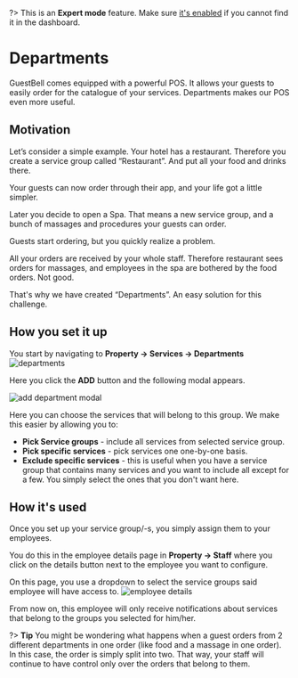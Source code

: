 ?> This is an **Expert mode** feature. Make sure [it's enabled](overview.md?id=advanced-features) if you cannot find it in the dashboard.

# Departments

GuestBell comes equipped with a powerful POS. It allows your guests to easily order for the catalogue of your services. Departments makes our POS even more useful.

## Motivation

Let’s consider a simple example. Your hotel has a restaurant. Therefore you create a service group called “Restaurant”. And put all your food and drinks there.

Your guests can now order through their app, and your life got a little simpler.

Later you decide to open a Spa. That means a new service group, and a bunch of massages and procedures your guests can order.

Guests start ordering, but you quickly realize a problem.

All your orders are received by your whole staff. Therefore restaurant sees orders for massages, and employees in the spa are bothered by the food orders. Not good.

That's why we have created “Departments”. An easy solution for this challenge.

## How you set it up

You start by navigating to **Property -> Services -> Departments**
![departments](https://static.guestbell.com/img/docs/order-groups/order-groups.png)

Here you click the **ADD** button and the following modal appears.

![add department modal](https://static.guestbell.com/img/docs/order-groups/add-modal.png)

Here you can choose the services that will belong to this group. We make this easier by allowing you to:

- **Pick Service groups** - include all services from selected service group.
- **Pick specific services** - pick services one one-by-one basis.
- **Exclude specific services** - this is useful when you have a service group that contains many services and you want to include all except for a few. You simply select the ones that you don't want here.

## How it's used

Once you set up your service group/-s, you simply assign them to your employees.

You do this in the employee details page in **Property -> Staff** where you click on the details button next to the employee you want to configure.

On this page, you use a dropdown to select the service groups said employee will have access to.
![employee details](https://static.guestbell.com/img/docs/order-groups/employee-details.png)

From now on, this employee will only receive notifications about services that belong to the groups you selected for him/her.

?> **Tip** You might be wondering what happens when a guest orders from 2 different departments in one order (like food and a massage in one order). In this case, the order is simply split into two. That way, your staff will continue to have control only over the orders that belong to them.
